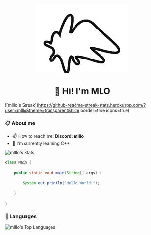 <div align="center">
  <img src="./LOGO.png" alt="LOGO" width="300px" />
  <h1>👋 Hi! I'm MLO</h1>
</div>

![mlllo's Streak](https://github-readme-streak-stats.herokuapp.com/?user=mlllo&theme=transparent&hide border=true icons=true)

### 📋 About me

- 📫 How to reach me: **Discord: mlllo**
- 🌱 I'm currently learning C++

![mlllo's Stats](https://github-readme-stats.vercel.app/api?username=mlllo&theme=transparent&hide_border=true&show_icons=true)

```java
class Main {

    public static void main(String[] args) {
    
        System.out.println("Hello World!");
    
    }

}
```

### 🧰 Languages

![mlllo's Top Languages](https://github-readme-stats.vercel.app/api/top-langs/?username=mlllo&theme=transparent&hide_border=true&layout=pie)

